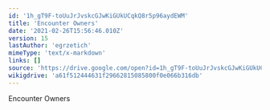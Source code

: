 ```yaml
---
id: '1h_gT9F-toUuJrJvskcGJwKiGUkUCqkQ8r5p96aydEWM'
title: 'Encounter Owners'
date: '2021-02-26T15:56:46.010Z'
version: 15
lastAuthor: 'egrzetich'
mimeType: 'text/x-markdown'
links: []
source: 'https://drive.google.com/open?id=1h_gT9F-toUuJrJvskcGJwKiGUkUCqkQ8r5p96aydEWM'
wikigdrive: 'a61f512444631f29662815085800f0e066b316db'
---
```

Encounter Owners
